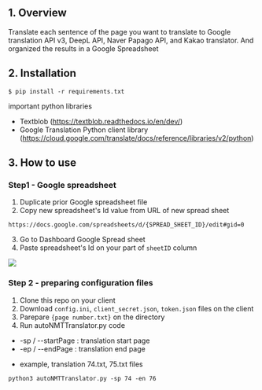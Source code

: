 ## 1. Overview

Translate each sentence of the page you want to translate to Google translation API v3, DeepL API, Naver Papago API, and Kakao translator. And organized the results in a Google Spreadsheet

## 2. Installation

```
$ pip install -r requirements.txt
```

important python libraries

* Textblob (https://textblob.readthedocs.io/en/dev/)
* Google Translation Python client library (https://cloud.google.com/translate/docs/reference/libraries/v2/python)

## 3. How to use

### Step1 - Google spreadsheet

1.  Duplicate prior Google spreadsheet file 
2.  Copy new spreadsheet's Id value from URL of new spread sheet

```
https://docs.google.com/spreadsheets/d/{SPREAD_SHEET_ID}/edit#gid=0
```

3.  Go to Dashboard Google Spread sheet
4.  Paste spreadsheet's Id on your part of `sheetID` column

![](https://hackmd.io/_uploads/SJwBB2iun.png)

### Step 2 - preparing configuration files

1. Clone this repo on your client
1. Download `config.ini`, `client_secret.json`, `token.json` files on the client 
2. Parepare `{page number.txt}` on the directory
3. Run autoNMTTranslator.py code

* -sp / --startPage : translation start page
* -ep / --endPage : translation end page

- example, translation 74.txt, 75.txt files

```
python3 autoNMTTranslator.py -sp 74 -en 76

